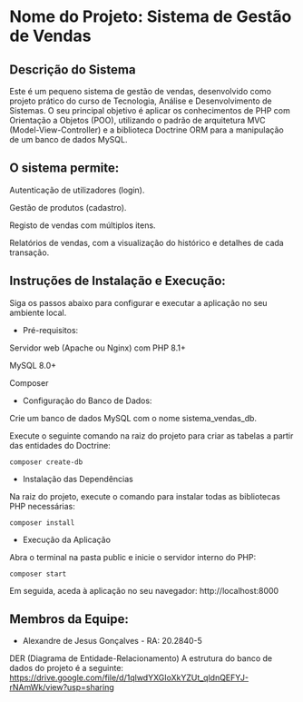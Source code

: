 # Nome do Projeto: Sistema de Gestão de Vendas
## Descrição do Sistema
Este é um pequeno sistema de gestão de vendas, desenvolvido como projeto prático do curso de Tecnologia, Análise e Desenvolvimento de Sistemas. O seu principal objetivo é aplicar os conhecimentos de PHP com Orientação a Objetos (POO), utilizando o padrão de arquitetura MVC (Model-View-Controller) e a biblioteca Doctrine ORM para a manipulação de um banco de dados MySQL.

## O sistema permite:

Autenticação de utilizadores (login).

Gestão de produtos (cadastro).

Registo de vendas com múltiplos itens.

Relatórios de vendas, com a visualização do histórico e detalhes de cada transação.

## Instruções de Instalação e Execução:
Siga os passos abaixo para configurar e executar a aplicação no seu ambiente local.

- Pré-requisitos:

Servidor web (Apache ou Nginx) com PHP 8.1+

MySQL 8.0+

Composer

- Configuração do Banco de Dados:

Crie um banco de dados MySQL com o nome sistema_vendas_db.

Execute o seguinte comando na raiz do projeto para criar as tabelas a partir das entidades do Doctrine:
```
composer create-db
```
- Instalação das Dependências

Na raiz do projeto, execute o comando para instalar todas as bibliotecas PHP necessárias:
```
composer install
```
- Execução da Aplicação

Abra o terminal na pasta public e inicie o servidor interno do PHP:
```
composer start
```
Em seguida, aceda à aplicação no seu navegador: http://localhost:8000

## Membros da Equipe:
- Alexandre de Jesus Gonçalves - RA: 20.2840-5

DER (Diagrama de Entidade-Relacionamento)
A estrutura do banco de dados do projeto é a seguinte:
https://drive.google.com/file/d/1qlwdYXGIoXkYZUt_qldnQEFYJ-rNAmWk/view?usp=sharing